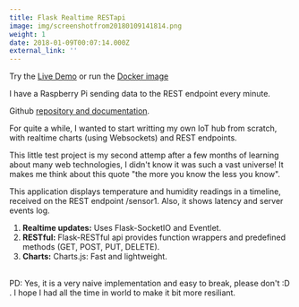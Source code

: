 ```yaml
---
title: Flask Realtime RESTapi
image: img/screenshotfrom20180109141814.png
weight: 1
date: 2018-01-09T00:07:14.000Z
external_link: ''
---
```

Try the <a href="http://82.38.35.142:5000">Live Demo</a> or run the <a href="https://hub.docker.com/r/blgo/flask-realtime-restapi/">Docker image</a>

I have a Raspberry Pi sending data to the REST endpoint every minute.

Github <a href="https://github.com/blgo/flask-realtime-restapi">repository and documentation</a>.

For quite a while, I wanted to start writting my own IoT hub from scratch, with realtime charts (using Websockets) and REST endpoints.

This little test project is my second attemp after a few months of learning about many web technologies, I didn't know it was such a vast universe! It makes me think about this quote "the more you know the less you know".

This application displays temperature and humidity readings in a timeline, received on the REST endpoint /sensor1. Also, it shows latency and server events log.

1. <b>Realtime updates:</b> Uses Flask-SocketIO and Eventlet.</br>
2. <b>RESTful:</b> Flask-RESTful api provides function wrappers and predefined methods (GET, POST, PUT, DELETE).</br>
3. <b>Charts:</b> Charts.js: Fast and lightweight.</br>
   </br>

PD: Yes, it is a very naive implementation and easy to break, please don't :D . I hope I had all the time in world to make it bit more resiliant.
